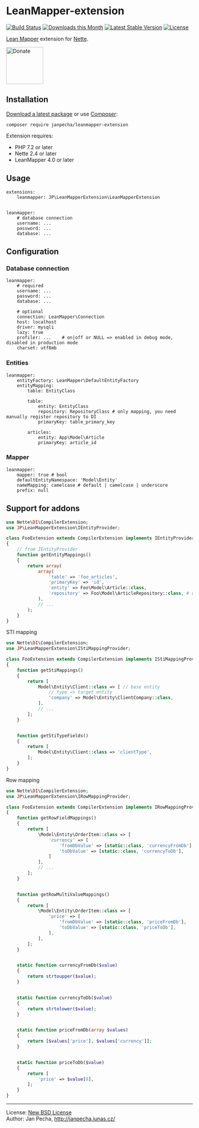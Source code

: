 LeanMapper-extension
====================

[![Build Status](https://github.com/janpecha/leanmapper-extension/workflows/Build/badge.svg)](https://github.com/janpecha/leanmapper-extension/actions)
[![Downloads this Month](https://img.shields.io/packagist/dm/janpecha/leanmapper-extension.svg)](https://packagist.org/packages/janpecha/leanmapper-extension)
[![Latest Stable Version](https://poser.pugx.org/janpecha/leanmapper-extension/v/stable)](https://github.com/janpecha/leanmapper-extension/releases)
[![License](https://img.shields.io/badge/license-New%20BSD-blue.svg)](https://github.com/janpecha/leanmapper-extension/blob/master/license.md)

[Lean Mapper](http://leanmapper.com/) extension for [Nette](https://nette.org).

<a href="https://www.janpecha.cz/donate/"><img src="https://buymecoffee.intm.org/img/donate-banner.v1.svg" alt="Donate" height="100"></a>


Installation
------------

[Download a latest package](https://github.com/janpecha/leanmapper-extension/releases) or use [Composer](http://getcomposer.org/):

```
composer require janpecha/leanmapper-extension
```

Extension requires:
* PHP 7.2 or later
* Nette 2.4 or later
* LeanMapper 4.0 or later


Usage
-----

``` neon
extensions:
	leanmapper: JP\LeanMapperExtension\LeanMapperExtension


leanmapper:
	# database connection
	username: ...
	password: ...
	database: ...
```


Configuration
-------------

### Database connection

``` neon
leanmapper:
	# required
	username: ...
	password: ...
	database: ...

	# optional
	connection: LeanMapper\Connection
	host: localhost
	driver: mysqli
	lazy: true
	profiler: ...    # on|off or NULL => enabled in debug mode, disabled in production mode
	charset: utf8mb
```


### Entities

``` neon
leanmapper:
	entityFactory: LeanMapper\DefaultEntityFactory
	entityMapping:
		table: EntityClass

		table:
			entity: EntityClass
			repository: RepositoryClass # only mapping, you need manually register repository to DI
			primaryKey: table_primary_key

		articles:
			entity: App\Model\Article
			primaryKey: article_id
```


### Mapper

``` neon
leanmapper:
	mapper: true # bool
	defaultEntityNamespace: 'Model\Entity'
	nameMapping: camelcase # default | camelcase | underscore
	prefix: null
```


Support for addons
------------------

``` php
use Nette\DI\CompilerExtension;
use JP\LeanMapperExtension\IEntityProvider;

class FooExtension extends CompilerExtension implements IEntityProvider
{
	// from IEntityProvider
	function getEntityMappings()
	{
		return array(
			array(
				'table' => 'foo_articles',
				'primaryKey' => 'id',
				'entity' => Foo\Model\Article::class,
				'repository' => Foo\Model\ArticleRepository::class, # only mapping, you need manually register repository to DI
			),
			// ...
		);
	}
}
```

STI mapping

``` php
use Nette\DI\CompilerExtension;
use JP\LeanMapperExtension\IStiMappingProvider;

class FooExtension extends CompilerExtension implements IStiMappingProvider
{
	function getStiMappings()
	{
		return [
			Model\Entity\Client::class => [ // base entity
				// type => target entity
				'company' => Model\Entity\ClientCompany::class,
			],
			// ...
		];
	}


	function getStiTypeFields()
	{
		return [
			Model\Entity\Client::class => 'clientType',
		];
	}
}
```

Row mapping

``` php
use Nette\DI\CompilerExtension;
use JP\LeanMapperExtension\IRowMappingProvider;

class FooExtension extends CompilerExtension implements IRowMappingProvider
{
	function getRowFieldMappings()
	{
		return [
			\Model\Entity\OrderItem::class => [
				'currency' => [
					'fromDbValue' => [static::class, 'currencyFromDb'],
					'toDbValue' => [static::class, 'currencyToDb'],
				]
			],
			// ...
		];
	}


	function getRowMultiValueMappings()
	{
		return [
			\Model\Entity\OrderItem::class => [
				'price' => [
					'fromDbValue' => [static::class, 'priceFromDb'],
					'toDbValue' => [static::class, 'priceToDb'],
				],
			],
		];
	}


	static function currencyFromDb($value)
	{
		return strtoupper($value);
	}


	static function currencyToDb($value)
	{
		return strtolower($value);
	}


	static function priceFromDb(array $values)
	{
		return [$values['price'], $values['currency']];
	}


	static function priceToDb($value)
	{
		return [
			'price' => $value[0],
		];
	}
}
```

------------------------------

License: [New BSD License](license.md)
<br>Author: Jan Pecha, http://janpecha.iunas.cz/
